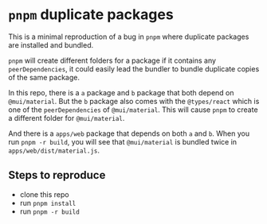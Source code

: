 # `pnpm` duplicate packages

This is a minimal reproduction of a bug in `pnpm` where duplicate packages are installed and bundled.

`pnpm` will create different folders for a package if it contains any `peerDependencies`, it could easily lead the bundler to bundle duplicate copies of the same package.

In this repo, there is a `a` package and `b` package that both depend on `@mui/material`. But the `b` package also comes with the `@types/react` which is one of the `peerDependencies` of `@mui/material`. This will cause `pnpm` to create a different folder for `@mui/material`.

And there is a `apps/web` package that depends on both `a` and `b`. When you run `pnpm -r build`, you will see that `@mui/material` is bundled twice in `apps/web/dist/material.js`.

## Steps to reproduce
- clone this repo
- run `pnpm install`
- run `pnpm -r build`
